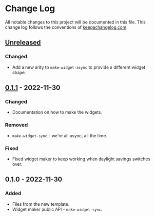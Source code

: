 # Change Log
All notable changes to this project will be documented in this file. This change log follows the conventions of [keepachangelog.com](http://keepachangelog.com/).

## [Unreleased]
### Changed
- Add a new arity to `make-widget-async` to provide a different widget shape.

## [0.1.1] - 2022-11-30
### Changed
- Documentation on how to make the widgets.

### Removed
- `make-widget-sync` - we're all async, all the time.

### Fixed
- Fixed widget maker to keep working when daylight savings switches over.

## 0.1.0 - 2022-11-30
### Added
- Files from the new template.
- Widget maker public API - `make-widget-sync`.

[Unreleased]: https://github.com/your-name/var-evaluation/compare/0.1.1...HEAD
[0.1.1]: https://github.com/your-name/var-evaluation/compare/0.1.0...0.1.1
